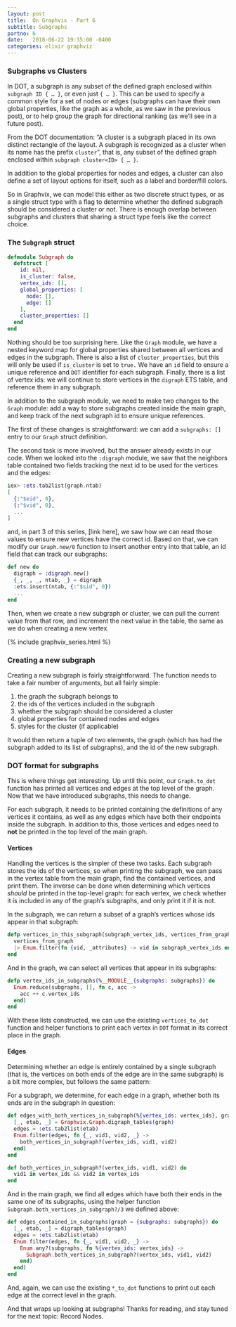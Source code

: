 ```yaml
---
layout: post
title:  On Graphvix - Part 6
subtitle: Subgraphs
partno: 6
date:   2018-06-22 19:35:00 -0400
categories: elixir graphviz
---
```


### Subgraphs vs Clusters

In DOT, a subgraph is any subset of the defined graph enclosed within `subgraph ID { … }`, or even just `{ … }`. This can be used to specify a common style for a set of nodes or edges (subgraphs can have their own global properties, like the graph as a whole, as we saw in the previous post), or to help group the graph for directional ranking (as we’ll see in a future post).

From the DOT documentation: “A cluster is a subgraph placed in its own distinct rectangle of the layout. A subgraph is recognized as a cluster when its name has the prefix `cluster`”, that is, any subset of the defined graph enclosed within `subgraph cluster<ID> { … }`.

In addition to the global properties for nodes and edges, a cluster can also define a set of layout options for itself, such as a label and border/fill colors.

So in Graphvix, we can model this either as two discrete struct types, or as a single struct type with a flag to determine whether the defined subgraph should be considered a cluster or not. There is enough overlap between subgraphs and clusters that sharing a struct type feels like the correct choice.

### The `Subgraph` struct

```elixir
defmodule Subgraph do
  defstruct [
    id: nil,
    is_cluster: false,
    vertex_ids: [],
    global_properties: [
      node: [],
      edge: []
    ],
    cluster_properties: []
  end
end
```

Nothing should be too surprising here. Like the `Graph` module, we have a nested keyword map for global properties shared between all vertices and edges in the subgraph. There is also a list of `cluster_properties`, but this will only be used if `is_cluster` is set to `true.` We have an `id` field to ensure a unique reference and `DOT` identifier for each subgraph. Finally, there is a list of vertex ids: we will continue to store vertices in the `digraph` ETS table, and reference them in any subgraph.

In addition to the subgraph module, we need to make two changes to the `Graph` module: add a way to store subgraphs created inside the main graph, and keep track of the next subgraph id to ensure unique references.

The first of these changes is straightforward: we can add a `subgraphs: []` entry to our `Graph` struct definition.

The second task is more involved, but the answer already exists in our code. When we looked into the `:digraph` module, we saw that the neighbors table contained two fields tracking the next id to be used for the vertices and the edges:

```elixir
iex> :ets.tab2list(graph.ntab)
[
  {:"$eid", 0},
  {:"$vid", 0},
  ...
]
```

and, in part 3 of this series, [link here], we saw how we can read those values to ensure new vertices have the correct id. Based on that, we can modify our `Graph.new/0` function to insert another entry into that table, an id field that can track our subgraphs:

```elixir
def new do
  digraph = :digraph.new()
  {_, _, _, ntab, _} = digraph
  :ets.insert(ntab, {:"$sid", 0})
  ...
end
```

Then, when we create a new subgraph or cluster, we can pull the current value from that row, and increment the next value in the table, the same as we do when creating a new vertex.

{% include graphvix_series.html %}

### Creating a new subgraph

Creating a new subgraph is fairly straightforward. The function needs to take a fair number of arguments, but all fairly simple:

1. the graph the subgraph belongs to
2. the ids of the vertices included in the subgraph
3. whether the subgraph should be considered a cluster
4. global properties for contained nodes and edges
5. styles for the cluster (if applicable)

It would then return a tuple of two elements, the graph (which has had the subgraph added to its list of subgraphs), and the id of the new subgraph.

### DOT format for subgraphs

This is where things get interesting. Up until this point, our `Graph.to_dot` function has printed all vertices and edges at the top level of the graph. Now that we have introduced subgraphs, this needs to change.

For each subgraph, it needs to be printed containing the definitions of any vertices it contains, as well as any edges which have both their endpoints inside the subgraph. In addition to this, those vertices and edges need to **not** be printed in the top level of the main graph.

#### Vertices

Handling the vertices is the simpler of these two tasks. Each subgraph stores the ids of the vertices, so when printing the subgraph, we can pass in the vertex table from the main graph, find the contained vertices, and print them. The inverse can be done when determining which vertices *should* be printed in the top-level graph: for each vertex, we check whether it is included in any of the graph’s subgraphs, and only print it if it is not.

In the subgraph, we can return a subset of a graph’s vertices whose ids appear in that subgraph:

```elixir
defp vertices_in_this_subgraph(subgraph_vertex_ids, vertices_from_graph) do
  vertices_from_graph
  |> Enum.filter(fn {vid, _attributes} -> vid in subgraph_vertex_ids end)
end
```

And in the graph, we can select all vertices that appear in its subgraphs:

```elixir
defp vertex_ids_in_subgraphs(%__MODULE__{subgraphs: subgraphs}) do
  Enum.reduce(subgraphs, [], fn c, acc ->
    acc ++ c.vertex_ids
  end)
end
```

With these lists constructed, we can use the existing `vertices_to_dot` function and helper functions to print each vertex in `DOT` format in its correct place in the graph.

#### Edges

Determining whether an edge is entirely contained by a single subgraph (that is, the vertices on both ends of the edge are in the same subgraph) is a bit more complex, but follows the same pattern:

For a subgraph, we determine, for each edge in a graph, whether both its ends are in the subgraph in question:

```elixir
def edges_with_both_vertices_in_subgraph(%{vertex_ids: vertex_ids}, graph) do
  [_, etab, _] = Graphvix.Graph.digraph_tables(graph)
  edges = :ets.tab2list(etab)
  Enum.filter(edges, fn {_, vid1, vid2, _} ->
    both_vertices_in_subgraph?(vertex_ids, vid1, vid2)
  end)
end

def both_vertices_in_subgraph?(vertex_ids, vid1, vid2) do
  vid1 in vertex_ids && vid2 in vertex_ids
end
```

And in the main graph, we find all edges which have both their ends in the same one of its subgraphs, using the helper function `Subgraph.both_vertices_in_subgraph?/3` we defined above:

```elixir
def edges_contained_in_subgraphs(graph = {subgraphs: subgraphs}) do
  [_, etab, _] = digraph_tables(graph)
  edges = :ets.tab2list(etab)
  Enum.filter(edges, fn {_, vid1, vid2, _} ->
    Enum.any?(subgraphs, fn %{vertex_ids: vertex_ids} ->
      Subgraph.both_vertices_in_subgraph?(vertex_ids, vid1, vid2)
    end)
  end)
end
```


And, again, we can use the existing `*_to_dot` functions to print out each edge at the correct level in the graph.

And that wraps up looking at subgraphs! Thanks for reading, and stay tuned for the next topic: Record Nodes.
